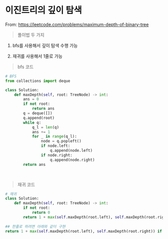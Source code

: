 # 이진트리의 깊이 탐색

From: https://leetcode.com/problems/maximum-depth-of-binary-tree



> 풀이법 두 가지 



1. bfs를 사용해서 깊이 탐색 수행 가능

2. 재귀를 사용해서 1줄로 가능



> bfs 코드

```python
# BFS
from collections import deque

class Solution:
    def maxDepth(self, root: TreeNode) -> int:
        ans = 0
        if not root:
            return ans
        q = deque([])
        q.append(root)
        while q:
            q_l = len(q)
            ans += 1
            for _ in range(q_l):
                node = q.popleft()
                if node.left:
                    q.append(node.left)
                if node.right:
                    q.append(node.right)
        return ans
```

​      



> 재귀 코드

```python
# 재귀
class Solution:
    def maxDepth(self, root: TreeNode) -> int:
        if not root:
            return 0
        return 1 + max(self.maxDepth(root.left), self.maxDepth(root.right))
    
## 한줄로 하려면 아래와 같이 구현
return 1 + max(self.maxDepth(root.left), self.maxDepth(root.right)) if root else 0
```

